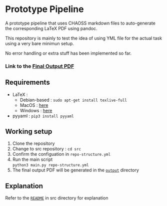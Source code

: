 # Prototype Pipeline

A prototype pipeline that uses CHAOSS markdown files to auto-generate the corresponding LaTeX PDF using pandoc.

This repository is mainly to test the idea of using YML file for the actual task using a very bare minimun setup.

No error handling or extra stuff has been implemented so far.

### Link to the [Final Output PDF](output/output.pdf)

## Requirements

* LaTeX :
  * Debian-based : `sudo apt-get install texlive-full`
  * MacOS : [here](https://tug.org/mactex/)
  * Windows : [here](https://miktex.org/download/#collapse264)
* pyyaml : `pip3 install pyyaml`

## Working setup

1. Clone the repository
2. Change to src repository : `cd src`
3. Confirm the configuation in `repo-structure.yml`
4. Run the main script \
`python3 main.py repo-structure.yml`
5. The final output PDF will be generated in the [`output`](output) directory

## Explanation

Refer to the [`README`](src) in src directory for explanation
